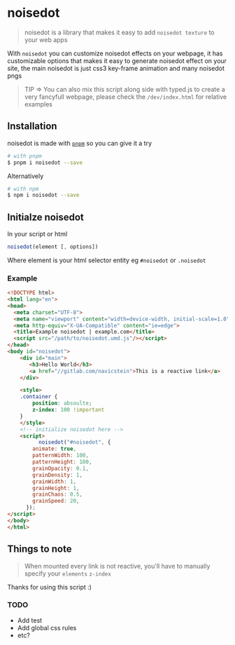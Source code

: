 # noisedot

> noisedot is a library that makes it easy to add `noisedot texture` to your web apps

With `noisedot` you can customize noisedot effects on your webpage, it has customizable options that makes it easy to generate noisedot effect on your site, the main noisedot is just css3 key-frame animation and many noisedot pngs

> TIP => You can also mix this script along side with typed.js to create a very fancyfull webpage, please check the `/dev/index.html` for relative examples

## Installation

noisedot is made with [`pnpm`](https://github.com/pnpm/pnpm/)
so you can give it a try

```sh
# with pnpm
$ pnpm i noisedot --save
```

Alternatively

```sh
# with npm
$ npm i noisedot --save
```

## Initialze noisedot

In your script or html

```js
noisedot(element [, options])
```

Where element is your html selector entity eg `#noisedot` or `.noisedot`

### Example

<!-- TODO: change `src` to unpkg -->

```html
<!DOCTYPE html>
<html lang="en">
<head>
  <meta charset="UTF-8">
  <meta name="viewport" content="width=device-width, initial-scale=1.0">
  <meta http-equiv="X-UA-Compatible" content="ie=edge">
  <title>Example noisedot | example.com</title>
  <script src="/path/to/noisedot.umd.js"/></script>
</head>
<body id="noisedot">
    <div id="main">
       <h3>Hello World</h3>
       <a href="//gitlab.com/navicstein">This is a reactive link</a>
    </div>

    <style>
    .container {
        position: absoulte;
        z-index: 100 !important
    }
    </style>
    <!-- initialize noisedot here -->
    <script>
          noisedot("#noisedot", {
        animate: true,
        patternWidth: 100,
        patternHeight: 100,
        grainOpacity: 0.1,
        grainDensity: 1,
        grainWidth: 1,
        grainHeight: 1,
        grainChaos: 0.5,
        grainSpeed: 20,
      });
</script>
</body>
</html>

```

## Things to note

> When mounted every link is not reactive, you'll have to manually specify your `elements` `z-index`

Thanks for using this script :)

### TODO

- Add test
- Add global css rules
- etc?
